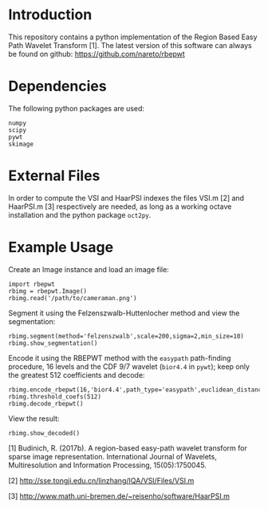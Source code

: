 # Introduction
This repository contains a python implementation of the Region Based Easy Path Wavelet Transform [1]. The latest version of this software can always be found on github: https://github.com/nareto/rbepwt

# Dependencies
The following python packages are used:

	numpy
	scipy
	pywt
	skimage


# External Files
In order to compute the VSI and HaarPSI indexes the files VSI.m [2] and HaarPSI.m [3] respectively are needed, as long as a working octave installation and the python package `oct2py`.


# Example Usage

Create an Image instance and load an image file:

    import rbepwt
    rbimg = rbepwt.Image()
    rbimg.read('/path/to/cameraman.png')
	
Segment it using the Felzenszwalb-Huttenlocher method and view the segmentation:

	rbimg.segment(method='felzenszwalb',scale=200,sigma=2,min_size=10)
	rbimg.show_segmentation()

Encode it using the RBEPWT method with the `easypath` path-finding procedure, 16 levels and the CDF 9/7 wavelet (`bior4.4` in `pywt`); keep only the greatest 512 coefficients and decode:

	rbimg.encode_rbepwt(16,'bior4.4',path_type='easypath',euclidean_distance=True)
	rbimg.threshold_coefs(512)
	rbimg.decode_rbepwt()
	
View the result:

	rbimg.show_decoded()
    



[1] Budinich, R. (2017b). A region-based easy-path wavelet transform for sparse image
representation. International Journal of Wavelets, Multiresolution and Information
Processing, 15(05):1750045.

[2] http://sse.tongji.edu.cn/linzhang/IQA/VSI/Files/VSI.m

[3] http://www.math.uni-bremen.de/~reisenho/software/HaarPSI.m
